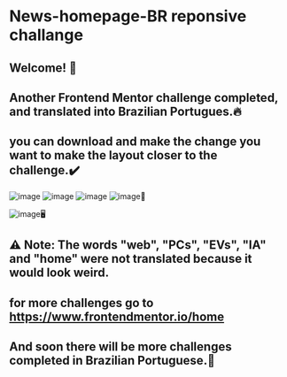 # News-homepage-BR reponsive challange 
## Welcome! 👋
## Another Frontend Mentor challenge completed, and translated into Brazilian Portugues.🔥
## you can download and make the change you want to make the layout closer to the challenge.✔️
![image](https://user-images.githubusercontent.com/94203956/200601609-0e0dea78-73e4-4227-9654-b6530873156a.png)
![image](https://user-images.githubusercontent.com/94203956/200601710-3f394526-3b42-4051-bd85-ff45a1b3b381.png)
![image](https://user-images.githubusercontent.com/94203956/200601870-396df926-cae8-45d0-894c-ad1271e0d150.png)
![image](https://user-images.githubusercontent.com/94203956/200602066-0fe11097-1202-4d94-81b9-7683d2337b73.png)📱

![image](https://user-images.githubusercontent.com/94203956/200602212-2a9b7f99-765b-4722-85b3-3903255b4683.png)🖥️

## ⚠️ Note: The words "web", "PCs", "EVs", "IA" and "home" were not translated because it would look weird.
## for more challenges go to https://www.frontendmentor.io/home
## And soon there will be more challenges completed in Brazilian Portuguese.💪
